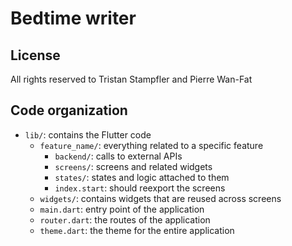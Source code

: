 # Bedtime writer

## License

All rights reserved to Tristan Stampfler and Pierre Wan-Fat

## Code organization

* `lib/`: contains the Flutter code
  * `feature_name/`: everything related to a specific feature
    * `backend/`: calls to external APIs
    * `screens/`: screens and related widgets
    * `states/`: states and logic attached to them
    * `index.start`: should reexport the screens
  * `widgets/`: contains widgets that are reused across screens
  * `main.dart`: entry point of the application
  * `router.dart`: the routes of the application
  * `theme.dart`: the theme for the entire application
